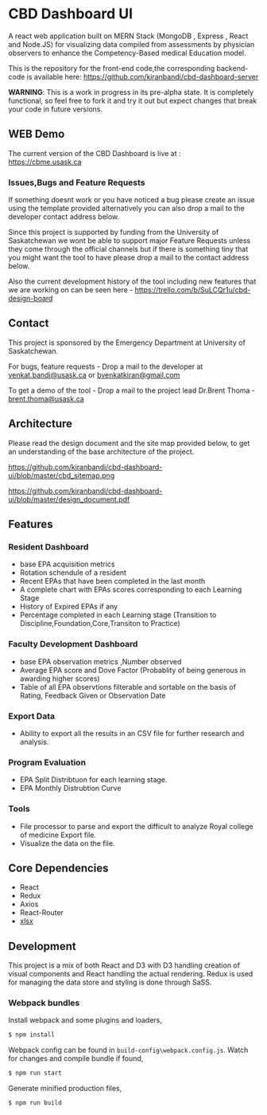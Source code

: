 # CBD Dashboard UI

A react web application built on MERN Stack (MongoDB , Express , React and Node.JS) for visualizing data compiled from assessments by physician observers to enhance the Competency-Based medical Education model.

This is the repository for the front-end code,the corresponding backend-code is available here:
https://github.com/kiranbandi/cbd-dashboard-server

**WARNING**: This is a work in progress in its pre-alpha state. It is completely functional, so feel free to fork it and try it out but expect changes that break your code in future versions.

## WEB Demo

The current version of the CBD Dashboard is live at :  
https://cbme.usask.ca

### Issues,Bugs and Feature Requests
If something doesnt work or you have noticed a bug please create an issue using the template provided
alternatively you can also drop a mail to the developer contact address below.

Since this project is supported by funding from the University of Saskatchewan we wont be
able to support major Feature Requests unless they come through the official channels 
but if there is something tiny that you might want the tool to have please drop a mail to
the contact address below. 

Also the current development history of the tool including new features that we are working on 
can be seen here - https://trello.com/b/SuLCQr1u/cbd-design-board

## Contact 
This project is sponsored by the Emergency Department at University of Saskatchewan.

For bugs, feature requests -
Drop a mail to the developer at venkat.bandi@usask.ca or bvenkatkiran@gmail.com

To get a demo of the tool - 
Drop a mail to the project lead Dr.Brent Thoma - brent.thoma@usask.ca

## Architecture 

Please read the design document and the site map provided below, to get an understanding of the base architecture of the project.

https://github.com/kiranbandi/cbd-dashboard-ui/blob/master/cbd_sitemap.png

https://github.com/kiranbandi/cbd-dashboard-ui/blob/master/design_document.pdf


## Features

### Resident Dashboard
 - base EPA acquisition metrics 
 - Rotation schendule of a resident 
 - Recent EPAs that have been completed in the last month
 - A complete chart with EPAs scores corresponding to each Learning Stage
 - History of Expired EPAs if any
 - Percentage completed in each Learning stage (Transition to Discipline,Foundation,Core,Transiton to Practice)

### Faculty Development Dashboard
 - base EPA observation metrics ,Number observed
 - Average EPA score and Dove Factor (Probablity of being generous in awarding higher scores)
 - Table of all EPA observtions filterable and sortable on the basis of Rating, Feedback Given or    Observation Date

### Export Data
 - Ability to export all the results in an CSV file for further research and analysis.

### Program Evaluation 
 - EPA Split Distribtuon for each learning stage.
 - EPA Monthly Distrubtion Curve 

### Tools
 - File processor to parse and export the difficult to analyze Royal college of medicine Export file.
 - Visualize the data on the file.


## Core Dependencies
 - React 
 - Redux 
 - Axios
 - React-Router
 - [xlsx](https://www.npmjs.com/package/xlsx)

## Development
This project is a mix of both React and D3 with D3 handling creation of visual components 
and React handling the actual rendering.
Redux is used for managing the data store and styling is done through SaSS.

### Webpack bundles
Install webpack and some plugins and loaders,
```bash
$ npm install
```
Webpack config can be found in `build-config\webpack.config.js`.
Watch for changes and compile bundle if found,
```bash
$ npm run start
```
Generate minified production files,
```bash
$ npm run build
```
